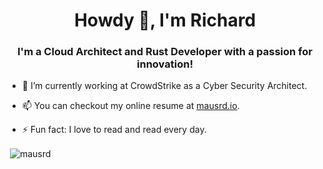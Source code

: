 <!--
**mausrd/mausrd** is a ✨ _special_ ✨ repository because its `README.md` (this file) appears on your GitHub profile.

Here are some ideas to get you started:

- 🔭 I’m currently working on ...
- 🌱 I’m currently learning ...
- 👯 I’m looking to collaborate on ...
- 🤔 I’m looking for help with ...
- 💬 Ask me about ...
- 📫 How to reach me: ...
- 😄 Pronouns: ...
- ⚡ Fun fact: ...
-->

<h1 align="center">Howdy 👋, I'm Richard</h1>
<h3 align="center">I'm a Cloud Architect and Rust Developer with a passion for innovation!</h3>

- 🌱 I’m currently working at CrowdStrike as a Cyber Security Architect.

- 📫 You can checkout my online resume at [mausrd.io](https://mausrd.io/).

- ⚡ Fun fact: I love to read and read every day.


<p>&nbsp;<img align="center" src="https://github-readme-stats.vercel.app/api?username=mausrd&show_icons=true&locale=en" alt="mausrd" /></p>
